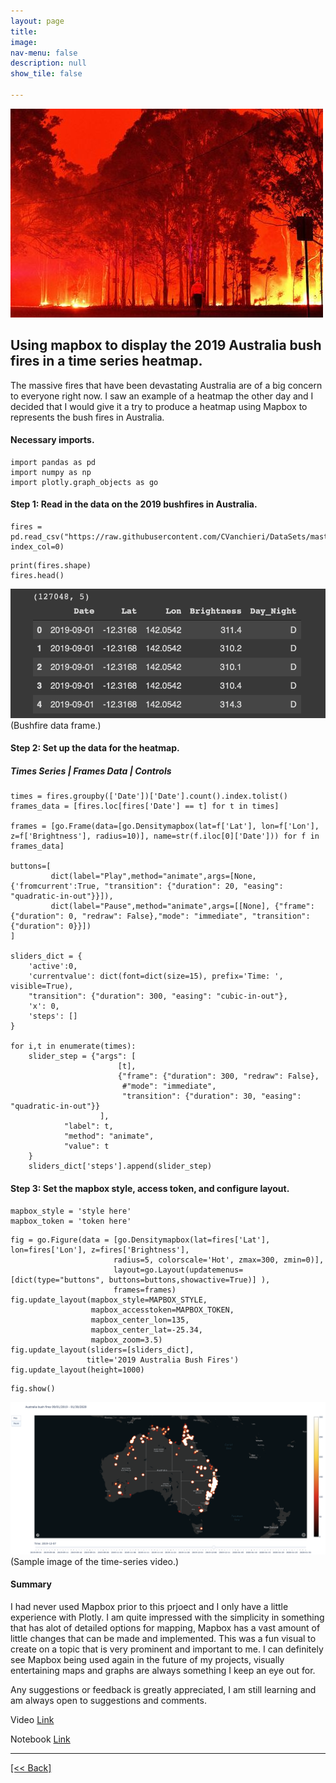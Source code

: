 ```yaml
---
layout: page
title:
image: 
nav-menu: false
description: null
show_tile: false

---
```


![AustraliaBushFiresHeader1](/assets/images/AustraliaBushFiresHeatMap/ABFHeader.jpg) <br>
## Using mapbox to display the 2019 Australia bush fires in a time series heatmap.

The massive fires that have been devastating Australia are of a big concern to everyone right now.  I saw an example of a heatmap the other day and I decided that I would give it a try to produce a heatmap using Mapbox to represents the bush fires in Australia.

#### Necessary imports.
```
import pandas as pd
import numpy as np
import plotly.graph_objects as go
```

#### Step 1: Read in the data on the 2019 bushfires in Australia.
```
fires = pd.read_csv("https://raw.githubusercontent.com/CVanchieri/DataSets/master/AustraliaBushFires/australiabushfires.csv", index_col=0)
```
```
print(fires.shape)
fires.head()
```
![AustraliaBushFires](/assets/images/AustraliaBushFiresHeatMap/ABF1.png) <br>
(Bushfire data frame.)

#### Step 2: Set up the data for the heatmap.
##### Times Series | Frames Data | Controls 
```
times = fires.groupby(['Date'])['Date'].count().index.tolist()
frames_data = [fires.loc[fires['Date'] == t] for t in times]

frames = [go.Frame(data=[go.Densitymapbox(lat=f['Lat'], lon=f['Lon'], z=f['Brightness'], radius=10)], name=str(f.iloc[0]['Date'])) for f in frames_data]

buttons=[
         dict(label="Play",method="animate",args=[None, {'fromcurrent':True, "transition": {"duration": 20, "easing": "quadratic-in-out"}}]),
         dict(label="Pause",method="animate",args=[[None], {"frame": {"duration": 0, "redraw": False},"mode": "immediate", "transition": {"duration": 0}}])
]

sliders_dict = {
    'active':0,
    'currentvalue': dict(font=dict(size=15), prefix='Time: ', visible=True),
    "transition": {"duration": 300, "easing": "cubic-in-out"},
    'x': 0,
    'steps': []
}

for i,t in enumerate(times):
    slider_step = {"args": [
                        [t],
                        {"frame": {"duration": 300, "redraw": False},
                         #"mode": "immediate",
                         "transition": {"duration": 30, "easing": "quadratic-in-out"}}
                    ],
            "label": t,
            "method": "animate",
            "value": t
    }
    sliders_dict['steps'].append(slider_step)
```

#### Step 3: Set the mapbox style, access token, and configure layout.
```
mapbox_style = 'style here'
mapbox_token = 'token here'
```
```
fig = go.Figure(data = [go.Densitymapbox(lat=fires['Lat'], lon=fires['Lon'], z=fires['Brightness'], 
                       radius=5, colorscale='Hot', zmax=300, zmin=0)],
                       layout=go.Layout(updatemenus=[dict(type="buttons", buttons=buttons,showactive=True)] ), 
                       frames=frames)
fig.update_layout(mapbox_style=MAPBOX_STYLE, 
                  mapbox_accesstoken=MAPBOX_TOKEN,
                  mapbox_center_lon=135,
                  mapbox_center_lat=-25.34,
                  mapbox_zoom=3.5)
fig.update_layout(sliders=[sliders_dict],
                 title='2019 Australia Bush Fires')
fig.update_layout(height=1000)
```
```
fig.show()
```
![AustraliaBushFires](/assets/images/AustraliaBushFiresHeatMap/ABF2.png) <br>
(Sample image of the time-series video.)

#### Summary
I had never used Mapbox prior to this prjoect and I only have a little experience with Plotly.  I am quite impressed with the simplicity in something that has alot of detailed options for mapping, Mapbox has a vast amount of little changes that can be made and implemented.  This was a fun visual to create on a topic that is very prominent and important to me.  I can definitely see Mapbox being used again in the future of my projects, visually entertaining maps and graphs are always something I keep an eye out for.

Any suggestions or feedback is greatly appreciated, I am still learning and am always open to suggestions and comments.

Video
[Link]({{'https://youtu.be/i0zQEVda7i8'}})

Notebook
[Link]({{'https://github.com/CVanchieri/DSPortfolio/blob/master/posts/AustraliaBushFiresMapBoxPost/AustraliaBushFiresMapBoxHeatMap.ipynb'}})






---
[[<< Back]](https://cvanchieri.github.io/DSPortfolio/Tile1_Projects.html)
